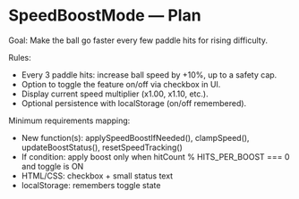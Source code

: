 # SpeedBoostMode — Plan

Goal: Make the ball go faster every few paddle hits for rising difficulty.

Rules:
- Every 3 paddle hits: increase ball speed by +10%, up to a safety cap.
- Option to toggle the feature on/off via checkbox in UI.
- Display current speed multiplier (x1.00, x1.10, etc.).
- Optional persistence with localStorage (on/off remembered).

Minimum requirements mapping:
- New function(s): applySpeedBoostIfNeeded(), clampSpeed(), updateBoostStatus(), resetSpeedTracking()
- If condition: apply boost only when hitCount % HITS_PER_BOOST === 0 and toggle is ON
- HTML/CSS: checkbox + small status text
- localStorage: remembers toggle state